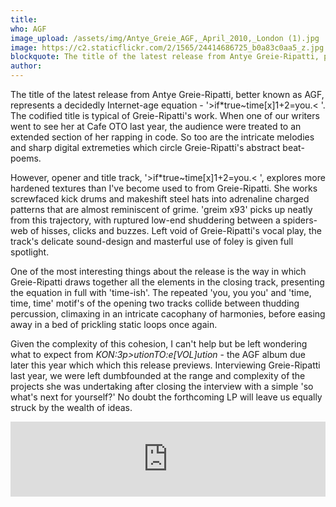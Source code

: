 ```yaml
---
title: 
who: AGF
image_upload: /assets/img/Antye_Greie_AGF,_April_2010,_London (1).jpg
image: https://c2.staticflickr.com/2/1565/24414686725_b0a83c0aa5_z.jpg
blockquote: The title of the latest release from Antye Greie-Ripatti, poses a decidedly internet age equation - ">if*true~time[x]1+2=you.\<". The code-ified title is typical of Greie-Ripatti's work (when one of our writers went to see her at Cafe Oto last year the audience were treated to an extended section of her rapping in code) as are the intricate melodies and sharp digital extremeties which circle Greie-Ripatti's abstract beat-poems.
author: 
---
```


The title of the latest release from Antye Greie-Ripatti, better known as AGF, represents a decidedly Internet-age equation - '>if*true~time[x]1+2=you.\< '. The codified title is typical of Greie-Ripatti's work. When one of our writers went to see her at Cafe OTO last year, the audience were treated to an extended section of her rapping in code. So too are the intricate melodies and sharp digital extremeties which circle Greie-Ripatti's abstract beat-poems.

However, opener and title track, '>if*true~time[x]1+2=you.\< ', explores more hardened textures than I've become used to from Greie-Ripatti. She works screwfaced kick drums and makeshift steel hats into adrenaline charged patterns that are almost reminiscent of grime. 'greim x93' picks up neatly from this trajectory, with ruptured low-end shuddering between a spiders-web of hisses, clicks and buzzes. Left void of Greie-Ripatti's vocal play, the track's delicate sound-design and masterful use of foley is given full spotlight.

One of the most interesting things about the release is the way in which Greie-Ripatti draws together all the elements in the closing track, presenting the equation in full with 'time-ish'. The repeated 'you, you you' and 'time, time, time' motif's of the opening two tracks collide between thudding percussion, climaxing in an intricate cacophany of harmonies, before easing away in a bed of prickling static loops once again.

Given the complexity of this cohesion, I can't help but be left wondering what to expect from _KON:3p>utionTO:e[VOL]ution_ - the AGF album due later this year which which this release previews. Interviewing Greie-Ripatti last year, we were left dumbfounded at the range and complexity of the projects she was undertaking after closing the interview with a simple 'so what's next for yourself?' No doubt the forthcoming LP will leave us equally struck by the wealth of ideas.

<iframe style="border: 0; width: 100%; height: 120px;" src="https://bandcamp.com/EmbeddedPlayer/album=1540669210/size=large/bgcol=ffffff/linkcol=333333/tracklist=false/artwork=small/transparent=true/" seamless><a href="http://agf-poemproducer.bandcamp.com/album/if-true-time-x-1-2-you">>if*true~time[x]1+2=you.\< by AGF</a></iframe>